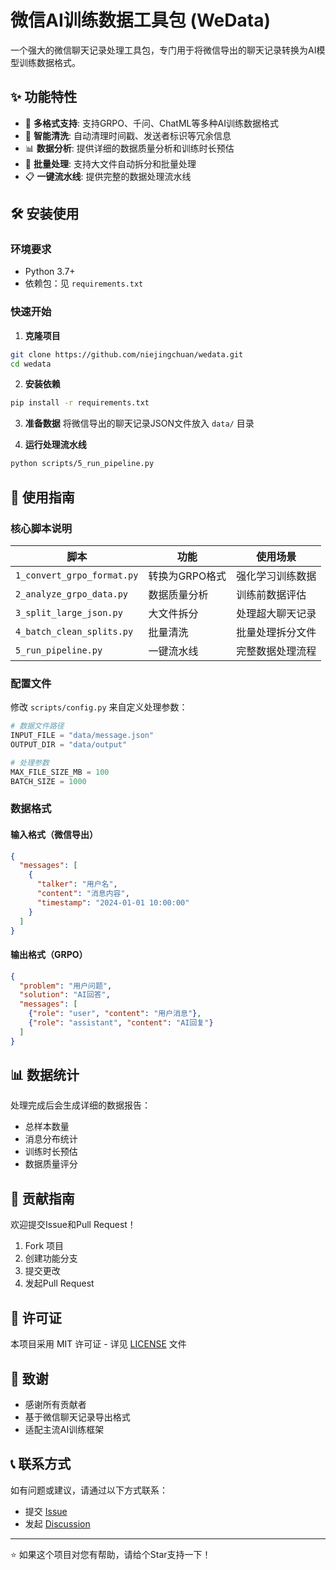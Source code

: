 # 微信AI训练数据工具包 (WeData)

一个强大的微信聊天记录处理工具包，专门用于将微信导出的聊天记录转换为AI模型训练数据格式。

## ✨ 功能特性

- 🔄 **多格式支持**: 支持GRPO、千问、ChatML等多种AI训练数据格式
- 🧹 **智能清洗**: 自动清理时间戳、发送者标识等冗余信息
- 📊 **数据分析**: 提供详细的数据质量分析和训练时长预估
- 🚀 **批量处理**: 支持大文件自动拆分和批量处理
- 📋 **一键流水线**: 提供完整的数据处理流水线

## 🛠️ 安装使用

### 环境要求

- Python 3.7+
- 依赖包：见 `requirements.txt`

### 快速开始

1. **克隆项目**
```bash
git clone https://github.com/niejingchuan/wedata.git
cd wedata
```

2. **安装依赖**
```bash
pip install -r requirements.txt
```

3. **准备数据**
将微信导出的聊天记录JSON文件放入 `data/` 目录

4. **运行处理流水线**
```bash
python scripts/5_run_pipeline.py
```

## 📖 使用指南

### 核心脚本说明

| 脚本 | 功能 | 使用场景 |
|------|------|----------|
| `1_convert_grpo_format.py` | 转换为GRPO格式 | 强化学习训练数据 |
| `2_analyze_grpo_data.py` | 数据质量分析 | 训练前数据评估 |
| `3_split_large_json.py` | 大文件拆分 | 处理超大聊天记录 |
| `4_batch_clean_splits.py` | 批量清洗 | 批量处理拆分文件 |
| `5_run_pipeline.py` | 一键流水线 | 完整数据处理流程 |

### 配置文件

修改 `scripts/config.py` 来自定义处理参数：

```python
# 数据文件路径
INPUT_FILE = "data/message.json"
OUTPUT_DIR = "data/output"

# 处理参数
MAX_FILE_SIZE_MB = 100
BATCH_SIZE = 1000
```

### 数据格式

#### 输入格式（微信导出）
```json
{
  "messages": [
    {
      "talker": "用户名",
      "content": "消息内容",
      "timestamp": "2024-01-01 10:00:00"
    }
  ]
}
```

#### 输出格式（GRPO）
```json
{
  "problem": "用户问题",
  "solution": "AI回答",
  "messages": [
    {"role": "user", "content": "用户消息"},
    {"role": "assistant", "content": "AI回复"}
  ]
}
```

## 📊 数据统计

处理完成后会生成详细的数据报告：
- 总样本数量
- 消息分布统计
- 训练时长预估
- 数据质量评分

## 🤝 贡献指南

欢迎提交Issue和Pull Request！

1. Fork 项目
2. 创建功能分支
3. 提交更改
4. 发起Pull Request

## 📄 许可证

本项目采用 MIT 许可证 - 详见 [LICENSE](LICENSE) 文件

## 🙏 致谢

- 感谢所有贡献者
- 基于微信聊天记录导出格式
- 适配主流AI训练框架

## 📞 联系方式

如有问题或建议，请通过以下方式联系：

- 提交 [Issue](https://github.com/niejingchuan/wedata/issues)
- 发起 [Discussion](https://github.com/niejingchuan/wedata/discussions)

---


⭐ 如果这个项目对您有帮助，请给个Star支持一下！
